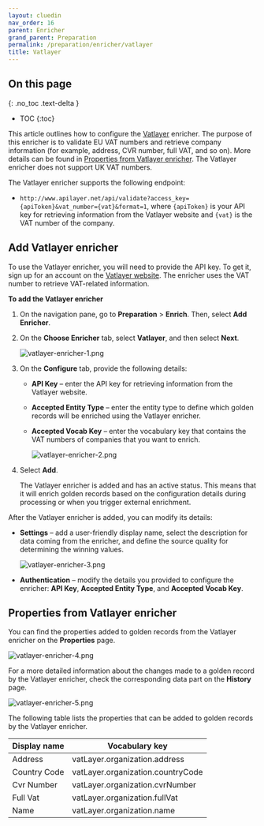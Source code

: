 ```yaml
---
layout: cluedin
nav_order: 16
parent: Enricher
grand_parent: Preparation
permalink: /preparation/enricher/vatlayer
title: Vatlayer
---
```

## On this page
{: .no_toc .text-delta }
- TOC
{:toc}

This article outlines how to configure the [Vatlayer](https://vatlayer.com/) enricher. The purpose of this enricher is to validate EU VAT numbers and retrieve company information (for example, address, CVR number, full VAT, and so on). More details can be found in [Properties from Vatlayer enricher](#properties-from-vatlayer-enricher). The Vatlayer enricher does not support UK VAT numbers.

The Vatlayer enricher supports the following endpoint:

- `http://www.apilayer.net/api/validate?access_key={apiToken}&vat_number={vat}&format=1`, where `{apiToken}` is your API key for retrieving information from the Vatlayer website and `{vat}` is the VAT number of the company.

## Add Vatlayer enricher

To use the Vatlayer enricher, you will need to provide the API key. To get it, sign up for an account on the [Vatlayer website](https://vatlayer.com/). The enricher uses the VAT number to retrieve VAT-related information.

**To add the Vatlayer enricher**

1. On the navigation pane, go to **Preparation** > **Enrich**. Then, select **Add Enricher**.

1. On the **Choose Enricher** tab, select **Vatlayer**, and then select **Next**.

    ![vatlayer-enricher-1.png](../../assets/images/preparation/enricher/vatlayer-enricher-1.png)

1. On the **Configure** tab, provide the following details:

    - **API Key** – enter the API key for retrieving information from the Vatlayer website.

    - **Accepted Entity Type** – enter the entity type to define which golden records will be enriched using the Vatlayer enricher.

    - **Accepted Vocab Key** – enter the vocabulary key that contains the VAT numbers of companies that you want to enrich.

        ![vatlayer-enricher-2.png](../../assets/images/preparation/enricher/vatlayer-enricher-2.png)

1. Select **Add**.

    The Vatlayer enricher is added and has an active status. This means that it will enrich golden records based on the configuration details during processing or when you trigger external enrichment.

After the Vatlayer enricher is added, you can modify its details:

- **Settings** – add a user-friendly display name, select the description for data coming from the enricher, and define the source quality for determining the winning values.

    ![vatlayer-enricher-3.png](../../assets/images/preparation/enricher/vatlayer-enricher-3.png)

- **Authentication** – modify the details you provided to configure the enricher: **API Key**, **Accepted Entity Type**, and **Accepted Vocab Key**.

## Properties from Vatlayer enricher

You can find the properties added to golden records from the Vatlayer enricher on the **Properties** page.

![vatlayer-enricher-4.png](../../assets/images/preparation/enricher/vatlayer-enricher-4.png)

For a more detailed information about the changes made to a golden record by the Vatlayer enricher, check the corresponding data part on the **History** page.

![vatlayer-enricher-5.png](../../assets/images/preparation/enricher/vatlayer-enricher-5.png)

The following table lists the properties that can be added to golden records by the Vatlayer enricher.

| Display name | Vocabulary key |
|--|--|
| Address | vatLayer.organization.address |
| Country Code | vatLayer.organization.countryCode |
| Cvr Number | vatLayer.organization.cvrNumber |
| Full Vat | vatLayer.organization.fullVat |
| Name | vatLayer.organization.name |